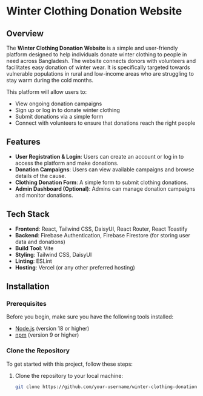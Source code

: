 # Winter Clothing Donation Website

## Overview

The **Winter Clothing Donation Website** is a simple and user-friendly platform designed to help individuals donate winter clothing to people in need across Bangladesh. The website connects donors with volunteers and facilitates easy donation of winter wear. It is specifically targeted towards vulnerable populations in rural and low-income areas who are struggling to stay warm during the cold months.

This platform will allow users to:
- View ongoing donation campaigns
- Sign up or log in to donate winter clothing
- Submit donations via a simple form
- Connect with volunteers to ensure that donations reach the right people

## Features

- **User Registration & Login**: Users can create an account or log in to access the platform and make donations.
- **Donation Campaigns**: Users can view available campaigns and browse details of the cause.
- **Clothing Donation Form**: A simple form to submit clothing donations.
- **Admin Dashboard (Optional)**: Admins can manage donation campaigns and monitor donations.

## Tech Stack

- **Frontend**: React, Tailwind CSS, DaisyUI, React Router, React Toastify
- **Backend**: Firebase Authentication, Firebase Firestore (for storing user data and donations)
- **Build Tool**: Vite
- **Styling**: Tailwind CSS, DaisyUI
- **Linting**: ESLint
- **Hosting**: Vercel (or any other preferred hosting)

## Installation

### Prerequisites

Before you begin, make sure you have the following tools installed:

- [Node.js](https://nodejs.org/) (version 18 or higher)
- [npm](https://www.npmjs.com/) (version 9 or higher)

### Clone the Repository

To get started with this project, follow these steps:

1. Clone the repository to your local machine:
   ```bash
   git clone https://github.com/your-username/winter-clothing-donation-website.git
